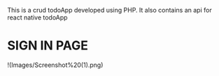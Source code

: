 This is a crud todoApp developed using PHP. It also contains an api for react native todoApp 


# SIGN IN PAGE
!(Images/Screenshot%20(1).png)